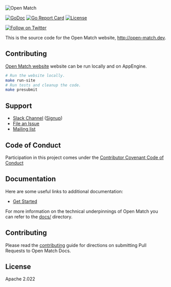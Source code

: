 ![Open Match](site/static/images/logo-with-name.png)

[![GoDoc](https://godoc.org/open-match.dev/open-match-docs?status.svg)](https://godoc.org/open-match.dev/open-match-docs)
[![Go Report Card](https://goreportcard.com/badge/open-match.dev/open-match)](https://goreportcard.com/report/open-match.dev/open-match-docs)
[![License](https://img.shields.io/badge/License-Apache%202.0-blue.svg)](https://github.com/googleforgames/open-match-docs/blob/master/LICENSE)

[![Follow on Twitter](https://img.shields.io/twitter/follow/Open_Match.svg?style=social&logo=twitter)](https://twitter.com/intent/follow?screen_name=Open_Match)

This is the source code for the Open Match website, http://open-match.dev.

## Contributing

[Open Match website](https://open-match.dev/site/docs/) website can be run locally and on AppEngine.

```bash
# Run the website locally.
make run-site
# Run tests and cleanup the code.
make presubmit
```

## Support

* [Slack Channel](https://open-match.slack.com/) ([Signup](https://join.slack.com/t/open-match/shared_invite/enQtNDM1NjcxNTY4MTgzLWQzMzE1MGY5YmYyYWY3ZjE2MjNjZTdmYmQ1ZTQzMmNiNGViYmQyN2M4ZmVkMDY2YzZlOTUwMTYwMzI1Y2I2MjU))
* [File an Issue](https://github.com/googleforgames/open-match-docs/issues/new)
* [Mailing list](https://groups.google.com/forum/#!forum/open-match-discuss)

## Code of Conduct

Participation in this project comes under the [Contributor Covenant Code of Conduct](code-of-conduct.md)

## Documentation

Here are some useful links to additional documentation:

* [Get Started](https://open-match.dev/site/docs/installation/)

For more information on the technical underpinnings of Open Match you can refer to the [docs/](docs/) directory.

## Contributing

Please read the [contributing](CONTRIBUTING.md) guide for directions on submitting Pull Requests to Open Match Docs.

## License

Apache 2.022
